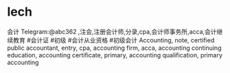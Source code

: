 # lech
会计 Telegram:@abc362 ,注会,注册会计师,分录,cpa,会计师事务所,acca,会计继续教育 #会计证 #初级 #会计从业资格 #初级会计 Accounting, note, certified public accountant, entry, cpa, accounting firm, acca, accounting continuing education, accounting certificate, primary, accounting qualification, primary accounting
